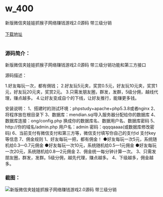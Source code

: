 # w_400
新版微信夹娃娃抓猴子网络赚钱游戏2.0源码 带三级分销
<br/></br>
[下载地址](https://www.uuid2.com/400.html "下载地址")
<br/></br>
<h3>源码简介：</h3>
<p>新版微信夹娃娃抓猴子网络赚钱游戏2.0源码 带三级分销功能和第三方接口<p>
<p>源码描述：<p>
<p>1.好友每玩一次，都有佣钱；
2.好友玩5元夹，奖赏0.5元，好友玩10元夹，奖赏1元，好友玩20元夹，奖赏2元。
3.只需发朋友圈，群发，发群，5级分佣，越线代理，赚点越多。
4.让好友变成自个的下线，让好友推行，能赚更多钱。

安装说明：
1、搭建时的测试环境：phpstudy+apache+php5.3.8或者nginx
2、将程序放在根目录下
3、数据库：mendian.sql导入服务器分配给你的数据库
4、数据库连接：ong/config.php 换成你的数据库名、数据用户名、数据库密码
5、http://你的域名/admin.php
用户名：admin 密码：qqqqaaaa(或数据库修改密码)
6、当前支付有微信支付和第三方等，微信支付填写你自己的支付id 支付key等信息
7、佣金规则
1、好友每玩一把，都有佣金！
●好友每玩一次5元，系统随机给0.3—0.7元佣金
●好友每玩一次10元，系统随机给0.5—1元佣金
●好友每玩一次20元，系统随机给0.8—2元佣金
2、佣金统一每分钟计算一次。
3、只需发朋友圈，群发，发群。5级分佣，越先代理，赚点越多。
4、下级越多，佣金越多。<p>
<h3>截图：</h3>
<img src="https://www.uuid2.com/wp-content/uploads/img/202105/ae19410544.jpg" alt="新版微信夹娃娃抓猴子网络赚钱游戏2.0源码 带三级分销">
